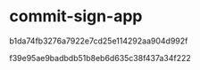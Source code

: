 # commit-sign-app

b1da74fb3276a7922e7cd25e114292aa904d992f

f39e95ae9badbdb51b8eb6d635c38f437a34f222
